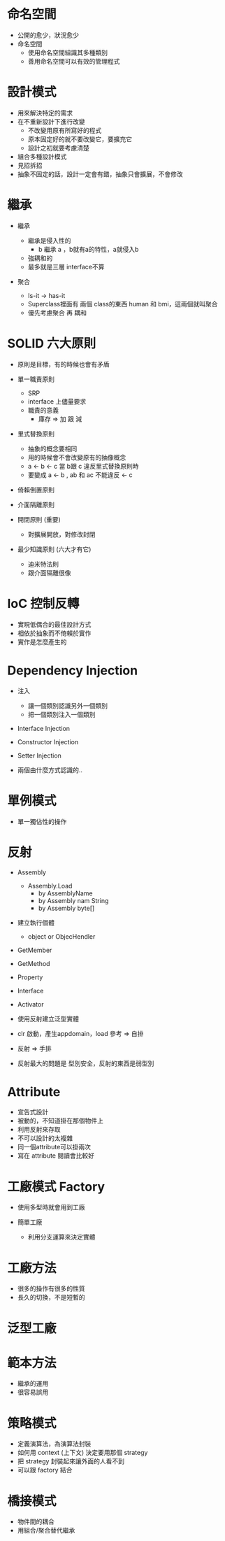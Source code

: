 # 命名空間

- 公開的愈少，狀況愈少
- 命名空間
  - 使用命名空間組識其多種類別
  - 善用命名空間可以有效的管理程式

# 設計模式

- 用來解決特定的需求
- 在不重新設計下進行改變
  - 不改變用原有所寫好的程式
  - 原本固定好的就不要改變它，要擴充它
  - 設計之初就要考慮清楚
- 組合多種設計模式
- 見招拆招
- 抽象不固定的話，設計一定會有錯，抽象只會擴展，不會修改

# 繼承
- 繼承
  - 繼承是侵入性的
    - b 繼承 a ，b就有a的特性，a就侵入b
  - 強耦和的
  - 最多就是三層 interface不算  

- 聚合
  - Is-it -> has-it 
  - Superclass裡面有 兩個 class的東西
    human 和 bmi，這兩個就叫聚合
  - 優先考慮聚合 再 耦和 

# SOLID 六大原則

- 原則是目標，有的時候也會有矛盾
- 單一職責原則
  - SRP
  - interface 上儘量要求 
  - 職責的意義
    - 庫存 => 加 跟 減

- 里式替換原則
  - 抽象的概念要相同
  - 用的時候會不會改變原有的抽像概念
  - a <- b <- c 當 b跟 c 違反里式替換原則時
  - 要變成 a <- b , ab 和 ac 不能違反
             <- c

- 倚賴倒置原則

- 介面隔離原則

- 開閉原則 (重要)
  - 對擴展開放，對修改封閉

- 最少知識原則 (六大才有它)
  - 迪米特法則
  - 跟介面隔離很像
  
# IoC 控制反轉

- 實現低偶合的最佳設計方式
- 相依於抽象而不倚賴於實作
- 實作是怎麼產生的

# Dependency Injection

- 注入
  - 讓一個類別認識另外一個類別
  - 把一個類別注入一個類別

- Interface Injection
- Constructor Injection
- Setter Injection
- 兩個由什麼方式認識的..

# 單例模式

- 單一獨佔性的操作

# 反射

- Assembly
  - Assembly.Load
    - by AssemblyName
    - by Assembly nam String
    - by Assembly byte[]
    
- 建立執行個體
  - object or ObjecHendler

- GetMember
- GetMethod
- Property
- Interface

- Activator

- 使用反射建立泛型實體
- clr 啟動，產生appdomain，load 參考 => 自排
- 反射 => 手排

- 反射最大的問題是 型別安全，反射的東西是弱型別

# Attribute

- 宣告式設計
- 被動的，不知道掛在那個物件上
- 利用反射來存取
- 不可以設計的太複雜
- 同一個attribute可以掛兩次
- 寫在 attribute 閱讀會比較好

# 工廠模式 Factory

- 使用多型時就會用到工廠

- 簡單工廠
  - 利用分支運算來決定實體
  
# 工廠方法 
- 很多的操作有很多的性質
- 長久的切換，不是短暫的

# 泛型工廠

# 範本方法
- 繼承的運用
- 很容易誤用

# 策略模式
- 定義演算法，為演算法封裝
- 如何用 context (上下文) 決定要用那個 strategy
- 把 strategy 封裝起來讓外面的人看不到
- 可以跟 factory 結合

# 橋接模式

- 物件間的耦合
- 用組合/聚合替代繼承
